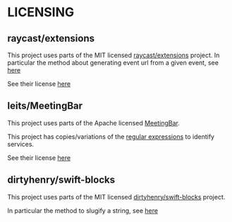 # LICENSING

## raycast/extensions

This project uses parts of the MIT licensed [raycast/extensions](https://github.com/raycast/extensions) project. In particular the method about generating event url from a given event, see [here](https://github.com/raycast/extensions/blob/36abdaacac9b02cbbc54dbe33f16b6c40cd23f54/extensions/menubar-calendar/swift/AppleReminders/Sources/Calendar.swift#L45)

See their license [here](https://github.com/raycast/extensions/blob/19464e5fddb25335c7b71471ea12cf5d6333bcd6/LICENSE)
## leits/MeetingBar

This project uses parts of the Apache licensed [MeetingBar](https://github.com/leits/MeetingBar).

This project has copies/variations of the [regular expressions](https://github.com/leits/MeetingBar/blob/b4af1de5d0d490c2a69c29024843995211865977/MeetingBar/MeetingServices.swift#L264) to identify services.

See their license [here](https://github.com/leits/MeetingBar/blob/master/LICENSE)
## dirtyhenry/swift-blocks

This project uses parts of the MIT licensed [dirtyhenry/swift-blocks](https://github.com/dirtyhenry/swift-blocks) project.

In particular the method to slugify a string, see [here](about)
